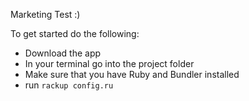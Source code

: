 Marketing Test :)

To get started do the following:

- Download the app
- In your terminal go into the project folder
- Make sure that you have Ruby and Bundler installed
- run `rackup config.ru`